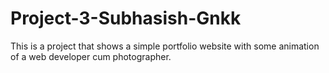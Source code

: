 # Project-3-Subhasish-Gnkk
This is a project that shows a simple portfolio website with some animation of a web developer cum photographer.

